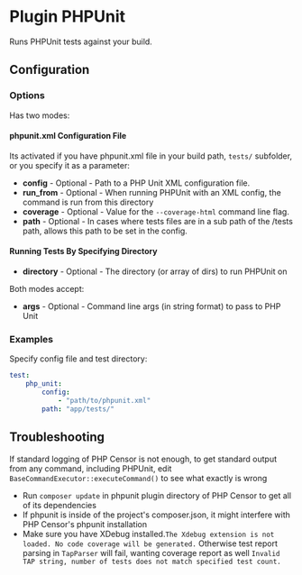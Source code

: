 Plugin PHPUnit
==============

Runs PHPUnit tests against your build.

Configuration
-------------

### Options

Has two modes:

#### phpunit.xml Configuration File

Its activated if you have phpunit.xml file in your build path, `tests/` subfolder, or you specify it as a parameter:
* **config** - Optional - Path to a PHP Unit XML configuration file.
* **run_from** - Optional - When running PHPUnit with an XML config, the command is run from this directory
* **coverage** - Optional - Value for the `--coverage-html` command line flag.
* **path** - Optional - In cases where tests files are in a sub path of the /tests path, allows this path to be set in the config.

#### Running Tests By Specifying Directory

* **directory** - Optional - The directory (or array of dirs) to run PHPUnit on

Both modes accept:
* **args** - Optional - Command line args (in string format) to pass to PHP Unit

### Examples

Specify config file and test directory:
```yml
test:
    php_unit:
        config:
            - "path/to/phpunit.xml"
        path: "app/tests/"
```

Troubleshooting
---------------

If standard logging of PHP Censor is not enough, to get standard output from any command, including PHPUnit, edit `BaseCommandExecutor::executeCommand()` to see what exactly is wrong
* Run `composer update` in phpunit plugin directory of PHP Censor to get all of its dependencies
* If phpunit is inside of the project's composer.json, it might interfere with PHP Censor's phpunit installation
* Make sure you have XDebug installed.`The Xdebug extension is not loaded. No code coverage will be generated.`
Otherwise test report parsing in `TapParser` will fail, wanting coverage report as well `Invalid TAP string, number of tests does not match specified test count.`
